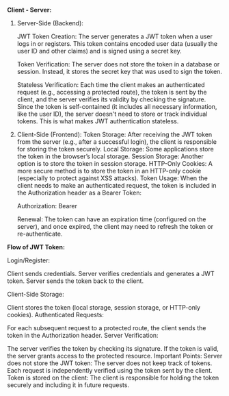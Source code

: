 
**Client - Server:**

1. Server-Side (Backend):
   
    JWT Token Creation: The server generates a JWT token when a user logs in or registers. This token contains encoded user data (usually the user ID and other claims) and is signed using a secret key.

    Token Verification: The server does not store the token in a database or session. Instead, it stores the secret key that was used to sign the token.

    Stateless Verification: Each time the client makes an authenticated request (e.g., accessing a protected route), the token is sent by the client, and the server verifies its validity by checking the    signature. Since the token is self-contained (it includes all necessary information, like the user ID), the server doesn't need to store or track individual tokens. This is what makes JWT authentication stateless.

3. Client-Side (Frontend):
Token Storage: After receiving the JWT token from the server (e.g., after a successful login), the client is responsible for storing the token securely.
Local Storage: Some applications store the token in the browser’s local storage.
Session Storage: Another option is to store the token in session storage.
HTTP-Only Cookies: A more secure method is to store the token in an HTTP-only cookie (especially to protect against XSS attacks).
Token Usage: When the client needs to make an authenticated request, the token is included in the Authorization header as a Bearer Token:

   Authorization: Bearer <JWT>

    Renewal: The token can have an expiration time (configured on the server), and once expired, the client may need to refresh the token or re-authenticate.

**Flow of JWT Token:**

Login/Register:

Client sends credentials.
Server verifies credentials and generates a JWT token.
Server sends the token back to the client.

Client-Side Storage:

Client stores the token (local storage, session storage, or HTTP-only cookies).
Authenticated Requests:

For each subsequent request to a protected route, the client sends the token in the Authorization header.
Server Verification:

The server verifies the token by checking its signature. If the token is valid, the server grants access to the protected resource.
Important Points:
Server does not store the JWT token: The server does not keep track of tokens. Each request is independently verified using the token sent by the client.
Token is stored on the client: The client is responsible for holding the token securely and including it in future requests.
